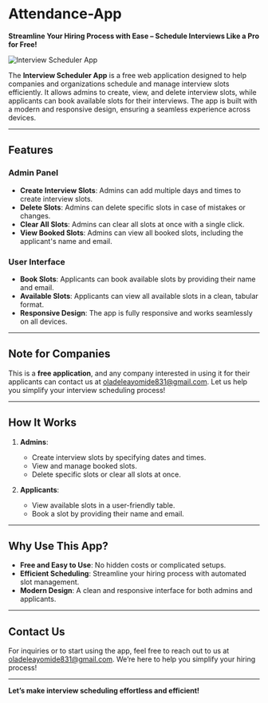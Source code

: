 # Attendance-App
**Streamline Your Hiring Process with Ease – Schedule Interviews Like a Pro for Free!**

![Interview Scheduler App](https://github.com/user-attachments/assets/925cea24-de57-4251-ad44-894d62ce83a9)


The **Interview Scheduler App** is a free web application designed to help companies and organizations schedule and manage interview slots efficiently. It allows admins to create, view, and delete interview slots, while applicants can book available slots for their interviews. The app is built with a modern and responsive design, ensuring a seamless experience across devices.

---

## Features

### **Admin Panel**
- **Create Interview Slots**: Admins can add multiple days and times to create interview slots.
- **Delete Slots**: Admins can delete specific slots in case of mistakes or changes.
- **Clear All Slots**: Admins can clear all slots at once with a single click.
- **View Booked Slots**: Admins can view all booked slots, including the applicant's name and email.

### **User Interface**
- **Book Slots**: Applicants can book available slots by providing their name and email.
- **Available Slots**: Applicants can view all available slots in a clean, tabular format.
- **Responsive Design**: The app is fully responsive and works seamlessly on all devices.

---

## Note for Companies
This is a **free application**, and any company interested in using it for their applicants can contact us at [oladeleayomide831@gmail.com](mailto:oladeleayomide831@gmail.com). Let us help you simplify your interview scheduling process!

---

## How It Works
1. **Admins**:
   - Create interview slots by specifying dates and times.
   - View and manage booked slots.
   - Delete specific slots or clear all slots at once.

2. **Applicants**:
   - View available slots in a user-friendly table.
   - Book a slot by providing their name and email.

---

## Why Use This App?
- **Free and Easy to Use**: No hidden costs or complicated setups.
- **Efficient Scheduling**: Streamline your hiring process with automated slot management.
- **Modern Design**: A clean and responsive interface for both admins and applicants.

---

## Contact Us
For inquiries or to start using the app, feel free to reach out to us at [oladeleayomide831@gmail.com](mailto:oladeleayomide831@gmail.com). We’re here to help you simplify your hiring process!

---

**Let’s make interview scheduling effortless and efficient!**

